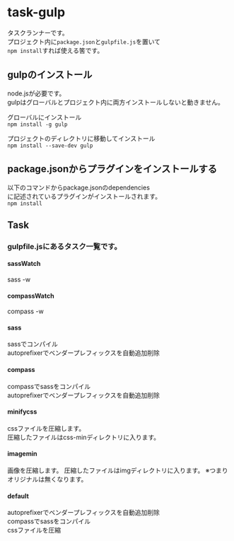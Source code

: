 # task-gulp

タスクランナーです。  
プロジェクト内に`package.json`と`gulpfile.js`を置いて  
`npm install`すれば使える筈です。  

## gulpのインストール

node.jsが必要です。  
gulpはグローバルとプロジェクト内に両方インストールしないと動きません。  


グローバルにインストール  
```npm install -g gulp```

プロジェクトのディレクトリに移動してインストール  
```npm install --save-dev gulp```

## package.jsonからプラグインをインストールする
以下のコマンドからpackage.jsonのdependencies  
に記述されているプラグインがインストールされます。  
```npm install```

## Task
### gulpfile.jsにあるタスク一覧です。

#### sassWatch
sass -w

#### compassWatch
compass -w

#### sass
sassでコンパイル  
autoprefixerでベンダープレフィックスを自動追加削除

#### compass
compassでsassをコンパイル  
autoprefixerでベンダープレフィックスを自動追加削除

#### minifycss
cssファイルを圧縮します。  
圧縮したファイルはcss-minディレクトリに入ります。

#### imagemin
画像を圧縮します。
圧縮したファイルはimgディレクトリに入ります。
※つまりオリジナルは無くなります。

#### default
autoprefixerでベンダープレフィックスを自動追加削除  
compassでsassをコンパイル  
cssファイルを圧縮

